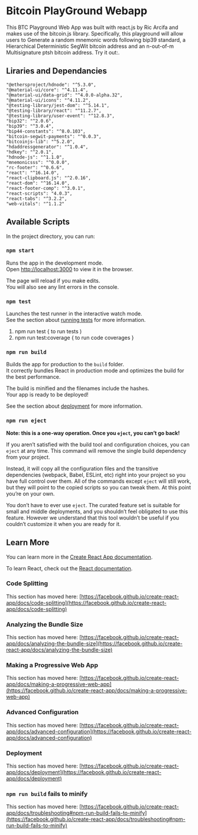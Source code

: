 # Bitcoin PlayGround Webapp

This BTC Playground Web App was built with react.js by Ric Arcifa and makes use of the bitcoin.js library. Specifically, this playground will allow users to Generate a random mnemonic words following bip39 standard, a Hierarchical Deterministic SegWit bitcoin address and an n-out-of-m Multisignature ptsh bitcoin address. Try it out:.

## Liraries and Dependancies
    "@ethersproject/hdnode": "^5.3.0",
    "@material-ui/core": "^4.11.4",
    "@material-ui/data-grid": "^4.0.0-alpha.32",
    "@material-ui/icons": "^4.11.2",
    "@testing-library/jest-dom": "^5.14.1",
    "@testing-library/react": "^11.2.7",
    "@testing-library/user-event": "^12.8.3",
    "bip32": "^2.0.6",
    "bip39": "^3.0.4",
    "bip44-constants": "^8.0.103",
    "bitcoin-segwit-payments": "^0.0.3",
    "bitcoinjs-lib": "^5.2.0",
    "hdaddressgenerator": "^1.0.4",
    "hdkey": "^2.0.1",
    "hdnode-js": "^1.1.0",
    "mnemonicsss": "^0.0.0",
    "rc-footer": "^0.6.6",
    "react": "^16.14.0",
    "react-clipboard.js": "^2.0.16",
    "react-dom": "^16.14.0",
    "react-footer-comp": "^3.0.1",
    "react-scripts": "4.0.3",
    "react-tabs": "^3.2.2",
    "web-vitals": "^1.1.2"

## Available Scripts

In the project directory, you can run:

### `npm start`

Runs the app in the development mode.\
Open [http://localhost:3000](http://localhost:3000) to view it in the browser.

The page will reload if you make edits.\
You will also see any lint errors in the console.

### `npm test`

Launches the test runner in the interactive watch mode.\
See the section about [running tests](https://facebook.github.io/create-react-app/docs/running-tests) for more information.

1)  npm run test   { to run tests  )
2)  npm run test:coverage { to run code coverages  }



### `npm run build`

Builds the app for production to the `build` folder.\
It correctly bundles React in production mode and optimizes the build for the best performance.

The build is minified and the filenames include the hashes.\
Your app is ready to be deployed!

See the section about [deployment](https://facebook.github.io/create-react-app/docs/deployment) for more information.

### `npm run eject`

**Note: this is a one-way operation. Once you `eject`, you can’t go back!**

If you aren’t satisfied with the build tool and configuration choices, you can `eject` at any time. This command will remove the single build dependency from your project.

Instead, it will copy all the configuration files and the transitive dependencies (webpack, Babel, ESLint, etc) right into your project so you have full control over them. All of the commands except `eject` will still work, but they will point to the copied scripts so you can tweak them. At this point you’re on your own.

You don’t have to ever use `eject`. The curated feature set is suitable for small and middle deployments, and you shouldn’t feel obligated to use this feature. However we understand that this tool wouldn’t be useful if you couldn’t customize it when you are ready for it.

## Learn More

You can learn more in the [Create React App documentation](https://facebook.github.io/create-react-app/docs/getting-started).

To learn React, check out the [React documentation](https://reactjs.org/).

### Code Splitting

This section has moved here: [https://facebook.github.io/create-react-app/docs/code-splitting](https://facebook.github.io/create-react-app/docs/code-splitting)

### Analyzing the Bundle Size

This section has moved here: [https://facebook.github.io/create-react-app/docs/analyzing-the-bundle-size](https://facebook.github.io/create-react-app/docs/analyzing-the-bundle-size)

### Making a Progressive Web App

This section has moved here: [https://facebook.github.io/create-react-app/docs/making-a-progressive-web-app](https://facebook.github.io/create-react-app/docs/making-a-progressive-web-app)

### Advanced Configuration

This section has moved here: [https://facebook.github.io/create-react-app/docs/advanced-configuration](https://facebook.github.io/create-react-app/docs/advanced-configuration)

### Deployment

This section has moved here: [https://facebook.github.io/create-react-app/docs/deployment](https://facebook.github.io/create-react-app/docs/deployment)

### `npm run build` fails to minify

This section has moved here: [https://facebook.github.io/create-react-app/docs/troubleshooting#npm-run-build-fails-to-minify](https://facebook.github.io/create-react-app/docs/troubleshooting#npm-run-build-fails-to-minify)
